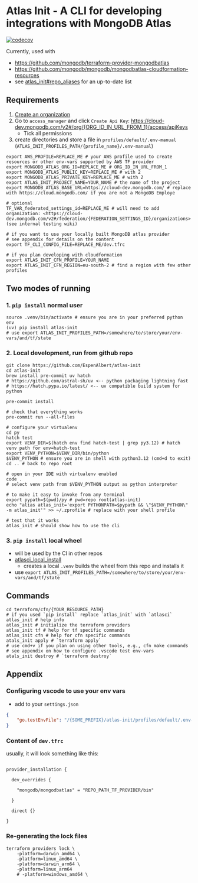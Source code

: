 # Atlas Init - A CLI for developing integrations with MongoDB Atlas

[![codecov](https://codecov.io/github/EspenAlbert/atlas-init/graph/badge.svg?token=DR7FDJXNZY)](https://codecov.io/github/EspenAlbert/atlas-init)

Currently, used with
- <https://github.com/mongodb/terraform-provider-mongodbatlas>
- <https://github.com/mongodb/mongodb/mongodbatlas-cloudformation-resources>
- see [atlas_init#repo_aliases](atlas_init.yaml) for an up-to-date list

## Requirements
1. [Create an organization](https://cloud-dev.mongodb.com/v2#/preferences/organizations)
2. Go to `access_manager` and click `Create Api Key`: <https://cloud-dev.mongodb.com/v2#/org/{ORG_ID_IN_URL_FROM_1}/access/apiKeys>
   - Tick all permissions
3. create directories and store a file in `profiles/default/.env-manual` (`ATLAS_INIT_PROFILES_PATH/{profile_name}/.env-manual`)

```env
export AWS_PROFILE=REPLACE_ME # your AWS profile used to create resources or other env-vars supported by AWS TF provider
export MONGODB_ATLAS_ORG_ID=REPLACE_ME # ORG_ID_IN_URL_FROM_1
export MONGODB_ATLAS_PUBLIC_KEY=REPLACE_ME # with 2
export MONGODB_ATLAS_PRIVATE_KEY=REPLACE_ME # with 2
export ATLAS_INIT_PROJECT_NAME=YOUR_NAME # the name of the project
export MONGODB_ATLAS_BASE_URL=https://cloud-dev.mongodb.com/ # replace with https://cloud.mongodb.com/ if you are not a MongoDB Employe

# optional
TF_VAR_federated_settings_id=REPLACE_ME # will need to add organization: <https://cloud-dev.mongodb.com/v2#/federation/{FEDERATION_SETTINGS_ID}/organizations> (see internal testing wiki)

# if you want to use your locally built MongoDB atlas provider
# see appendix for details on the content
export TF_CLI_CONFIG_FILE=REPLACE_ME/dev.tfrc

# if you plan developing with cloudformation
export ATLAS_INIT_CFN_PROFILE=YOUR_NAME
export ATLAS_INIT_CFN_REGION=eu-south-2 # find a region with few other profiles
```

## Two modes of running

### 1. `pip install` normal user
```shell
source .venv/bin/activate # ensure you are in your preferred python env
(uv) pip install atlas-init
# use export ATLAS_INIT_PROFILES_PATH=/somewhere/to/store/your/env-vars/and/tf/state
```

### 2. Local development, run from github repo

```shell
git clone https://github.com/EspenAlbert/atlas-init
cd atlas-init
brew install pre-commit uv hatch
# https://github.com/astral-sh/uv <-- python packaging lightning fast
# https://hatch.pypa.io/latest/ <-- uv compatible build system for python

pre-commit install

# check that everything works
pre-commit run --all-files

# configure your virtualenv
cd py
hatch test
export VENV_DIR=$(hatch env find hatch-test | grep py3.12) # hatch venv path for env=hatch-test
export VENV_PYTHON=$VENV_DIR/bin/python
$VENV_PYTHON # ensure you are in shell with python3.12 (cmd+d to exit)
cd .. # back to repo root

# open in your IDE with virtualenv enabled
code .
# select venv path from $VENV_PYTHON output as python interpreter

# to make it easy to invoke from any terminal
export pypath=$(pwd)/py # pwd=repo root(atlas-init)
echo "alias atlas_init='export PYTHONPATH=$pypath && \"$VENV_PYTHON\" -m atlas_init'" >> ~/.zprofile # replace with your shell profile

# test that it works
atlas_init # should show how to use the cli
```

### 3. `pip install` local wheel
- will be used by the CI in other repos
- [atlasci_local_install](atlasci_local_install.sh)
  - creates a local `.venv` builds the wheel from this repo and installs it
- use `export ATLAS_INIT_PROFILES_PATH=/somewhere/to/store/your/env-vars/and/tf/state`

## Commands

```shell
cd terraform/cfn/{YOUR_RESOURCE_PATH}
# if you used `pip install` replace `atlas_init` with `atlasci`
atlas_init # help info
atlas_init # initialize the terraform providers
atlas_init tf # help for tf specific commands
atlas_init cfn # help for cfn specific commands
atals_init apply # `terraform apply`
# use cmd+v if you plan on using other tools, e.g., cfn make commands
# see appendix on how to configure .vscode test env-vars
atals_init destroy # `terraform destroy`
```


## Appendix

### Configuring vscode to use your env vars
- add to your `settings.json`
```json
{
    "go.testEnvFile": "/{SOME_PREFIX}/atlas-init/profiles/default/.env-vscode",
}
```

### Content of `dev.tfrc`
usually, it will look something like this:

```hcl

provider_installation {
 
  dev_overrides {
 
    "mongodb/mongodbatlas" = "REPO_PATH_TF_PROVIDER/bin"
 
  }
 
  direct {}
 
}
```

### Re-generating the lock files
```shell
terraform providers lock \
    -platform=darwin_amd64 \
    -platform=linux_amd64 \
    -platform=darwin_arm64 \
    -platform=linux_arm64
    # -platform=windows_amd64 \
